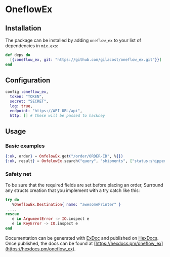 # OneflowEx

## Installation

The package can be installed
by adding `oneflow_ex` to your list of dependencies in `mix.exs`:

```elixir
def deps do
  [{:oneflow_ex, git: "https://github.com/gilacost/oneflow_ex.git"}}]
end
```


## Configuration

```elixir
config :oneflow_ex,
  token: "TOKEN",
  secret: "SECRET",
  log: true,
  endpoint: "https://API-URL/api",
  http: [] # these will be passed to hackney
```


## Usage


### Basic examples

```elixir
{:ok, order} = OnfelowEx.get("/order/ORDER-ID", %{})
{:ok, result} = OnfelowEx.search("query", "shipments", ["status:shipped])
```

### Safety net

To be sure that the required fields are set before placing an order,
Surround any structs creation that you implement with a try catch like this:


```elixir
try do
   %OneflowEx.Destination{ name: "awesomePrinter" }
 ....
rescue
   e in ArgumentError -> IO.inspect e
   e in KeyError -> IO.inspect e
end
```

Documentation can be generated with [ExDoc](https://github.com/elixir-lang/ex_doc)
and published on [HexDocs](https://hexdocs.pm). Once published, the docs can
be found at [https://hexdocs.pm/oneflow_ex](https://hexdocs.pm/oneflow_ex).
